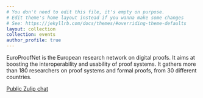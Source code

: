 ```yaml
---
# You don't need to edit this file, it's empty on purpose.
# Edit theme's home layout instead if you wanna make some changes
# See: https://jekyllrb.com/docs/themes/#overriding-theme-defaults
layout: collection
collection: events
author_profile: true
---
```


EuroProofNet is the European research network on digital proofs. It
aims at boosting the interoperability and usability of proof
systems. It gathers more than 180 researchers on proof systems and
formal proofs, from 30 different countries.

[Public Zulip chat](https://epn.zulipchat.com/)
